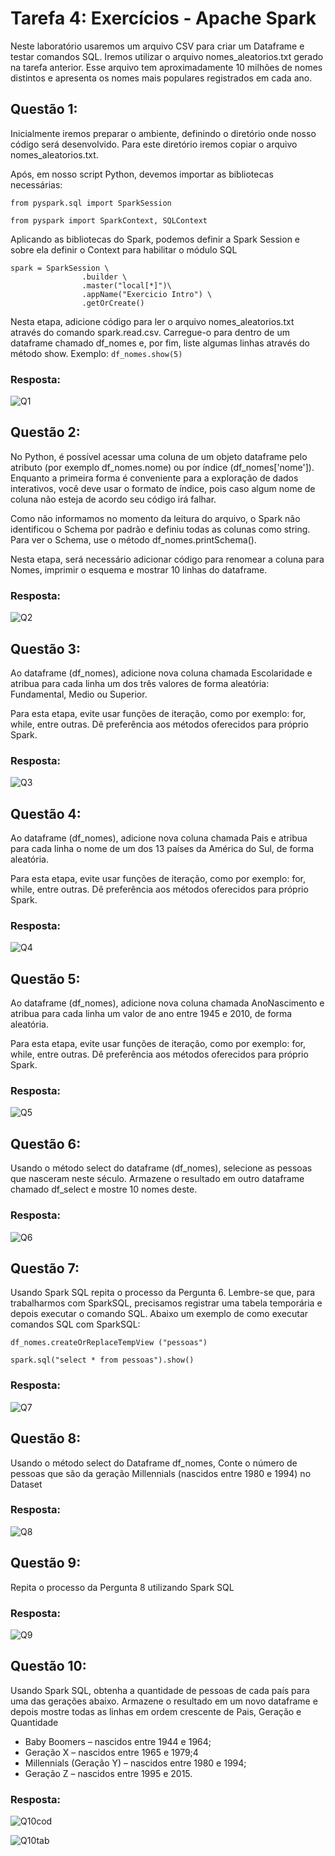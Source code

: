 # Tarefa 4: Exercícios - Apache Spark
Neste laboratório usaremos um arquivo CSV para criar um Dataframe e testar comandos SQL. Iremos utilizar o arquivo nomes_aleatorios.txt gerado na tarefa anterior. Esse arquivo tem aproximadamente 10 milhões de nomes distintos e apresenta os nomes mais populares registrados em cada ano.

## Questão 1:
Inicialmente iremos preparar o ambiente, definindo o diretório onde nosso código será desenvolvido. Para este diretório iremos copiar o arquivo nomes_aleatorios.txt.

Após, em nosso script Python, devemos importar as bibliotecas necessárias:

`from pyspark.sql import SparkSession`

`from pyspark import SparkContext, SQLContext`

Aplicando as bibliotecas do Spark, podemos definir a Spark Session e sobre ela definir o Context para habilitar o módulo SQL
```
spark = SparkSession \
                .builder \
                .master("local[*]")\
                .appName("Exercicio Intro") \
                .getOrCreate()
```

Nesta etapa, adicione código para ler o arquivo nomes_aleatorios.txt através do comando spark.read.csv. Carregue-o para dentro de um dataframe chamado df_nomes e, por fim, liste algumas linhas através do método show. Exemplo: `df_nomes.show(5)`

### Resposta:
![Q1](../Evidencias/Tarefa_4/Tarefa_4_Q1.png)

## Questão 2:
No Python, é possível acessar uma coluna de um objeto dataframe pelo atributo (por exemplo df_nomes.nome) ou por índice (df_nomes['nome']). Enquanto a primeira forma é conveniente para a exploração de dados interativos, você deve usar o formato de índice, pois caso algum nome de coluna não esteja de acordo seu código irá falhar.

Como não informamos no momento da leitura do arquivo, o Spark não identificou o Schema por padrão e definiu todas as colunas como string. Para ver o Schema, use o método df_nomes.printSchema().

Nesta etapa, será necessário adicionar código para renomear a coluna para Nomes, imprimir o esquema e mostrar 10 linhas do dataframe.

### Resposta:
![Q2](../Evidencias/Tarefa_4/Tarefa_4_Q2.png)

## Questão 3:
Ao dataframe (df_nomes), adicione nova coluna chamada Escolaridade e atribua para cada linha um dos três valores de forma aleatória: Fundamental, Medio ou Superior.

Para esta etapa, evite usar funções de iteração, como por exemplo: for, while, entre outras. Dê preferência aos métodos oferecidos para próprio Spark.

### Resposta:
![Q3](../Evidencias/Tarefa_4/Tarefa_4_Q3.png)

## Questão 4:
Ao dataframe (df_nomes), adicione nova coluna chamada Pais e atribua para cada linha o nome de um dos 13 países da América do Sul, de forma aleatória.

Para esta etapa, evite usar funções de iteração, como por exemplo: for, while, entre outras. Dê preferência aos métodos oferecidos para próprio Spark.

### Resposta:
![Q4](../Evidencias/Tarefa_4/Tarefa_4_Q4.png)

## Questão 5:
Ao dataframe (df_nomes), adicione nova coluna chamada AnoNascimento e atribua para cada linha um valor de ano entre 1945 e 2010, de forma aleatória. 

Para esta etapa, evite usar funções de iteração, como por exemplo: for, while, entre outras. Dê preferência aos métodos oferecidos para próprio Spark.

### Resposta:
![Q5](../Evidencias/Tarefa_4/Tarefa_4_Q5.png)

## Questão 6:
Usando o método select do dataframe (df_nomes), selecione as pessoas que nasceram neste século. Armazene o resultado em outro dataframe chamado df_select e mostre 10 nomes deste.

### Resposta:
![Q6](../Evidencias/Tarefa_4/Tarefa_4_Q6.png)

## Questão 7:
Usando Spark SQL repita o processo da Pergunta 6. Lembre-se que, para trabalharmos com SparkSQL, precisamos registrar uma tabela temporária e depois executar o comando SQL. Abaixo um exemplo de como executar comandos SQL com SparkSQL:

`df_nomes.createOrReplaceTempView ("pessoas")`

`spark.sql("select * from pessoas").show()`

### Resposta:
![Q7](../Evidencias/Tarefa_4/Tarefa_4_Q7.png)

## Questão 8:
Usando o método select do Dataframe df_nomes, Conte o número de pessoas que são da geração Millennials (nascidos entre 1980 e 1994) no Dataset

### Resposta:
![Q8](../Evidencias/Tarefa_4/Tarefa_4_Q8.png)

## Questão 9:
Repita o processo da Pergunta 8 utilizando Spark SQL

### Resposta:
![Q9](../Evidencias/Tarefa_4/Tarefa_4_Q9.png)

## Questão 10:
Usando Spark SQL, obtenha a quantidade de pessoas de cada país para uma das gerações abaixo. Armazene o resultado em um novo dataframe e depois mostre todas as linhas em ordem crescente de Pais, Geração e Quantidade

- Baby Boomers – nascidos entre 1944 e 1964;
- Geração X – nascidos entre 1965 e 1979;4
- Millennials (Geração Y) – nascidos entre 1980 e 1994;
- Geração Z – nascidos entre 1995 e 2015.

### Resposta:
![Q10cod](../Evidencias/Tarefa_4/Tarefa_4_Q10_cod.png)

![Q10tab](../Evidencias/Tarefa_4/Tarefa_4_Q10_tab.png)